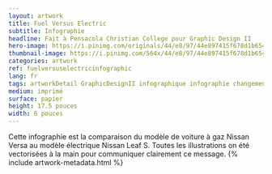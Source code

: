 ```yaml
---
layout: artwork
title: Fuel Versus Electric
subtitle: Infographie
headline: Fait à Pensacola Christian College pour Graphic Design II
hero-image: https://i.pinimg.com/originals/44/e8/97/44e897415f678d1b6545d1e4424a035f.png
thumbnail-image: https://i.pinimg.com/564x/44/e8/97/44e897415f678d1b6545d1e4424a035f.jpg
categories: artwork
ref: fuelversuselectricinfographic
lang: fr
tags: artworkDetail GraphicDesignII infographique infographie changementClimatique pollution électrique électricité débât
medium: imprimé
surface: papier
height: 17.5 pouces
width: 6 pouces
---
```

Cette infographie est la comparaison du modèle de voiture à gaz Nissan Versa au modèle électrique Nissan Leaf S. Toutes les illustrations on été vectorisées à la main pour communiquer clairement ce message.
{% include artwork-metadata.html %}
